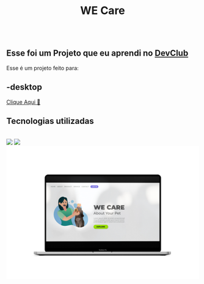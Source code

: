 <h1 align="center">WE Care</h1>
<br>
<br>
<h2>Esse foi um Projeto que eu aprendi no <a href="https://rodolfomori.com.br/devclub">DevClub</a></h2>
<p>Esse é um projeto feito para:</p>
<h2>-desktop</h2>
<a href="https://kauelimm0.github.io/We-Care/">Clique Aqui	🧐</a>
<h2>Tecnologias utilizadas</h2>

<br>

<img src="https://img.shields.io/badge/HTML5-E34F26?style=for-the-badge&logo=html5&logoColor=white">
<img src="https://img.shields.io/badge/CSS3-1572B6?style=for-the-badge&logo=css3&logoColor=white">
<img src="https://github.com/kauelimm0/We-Care/blob/master/img/mockuper%20(2).png?raw=true">


